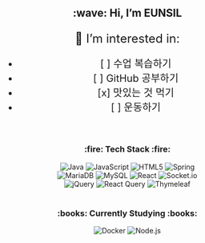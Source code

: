 <div align="center">
  <h2>:wave: Hi, I’m EUNSIL</h2>
</div>

<div align="center">
  <p style="font-size: 24px; margin-bottom: 20px;">👀 I’m interested in:</p>

  <ul style="font-size: 20px;">
    <li>[ ] 수업 복습하기</li>
    <li>[ ] GitHub 공부하기</li>
    <li>[x] 맛있는 것 먹기</li>
    <li>[ ] 운동하기</li>
  </ul>
</div>


<br>

<h3 align="center"> :fire: Tech Stack :fire: </h3>
<div align="center">
  <img src="https://img.shields.io/badge/java-%23ED8B00.svg?style=for-the-badge&logo=openjdk&logoColor=white" alt="Java"/>
  <img src="https://img.shields.io/badge/javascript-%23323330.svg?style=for-the-badge&logo=javascript&logoColor=%23F7DF1E" alt="JavaScript"/>
  <img src="https://img.shields.io/badge/html5-%23E34F26.svg?style=for-the-badge&logo=html5&logoColor=white" alt="HTML5"/>
  <img src="https://img.shields.io/badge/spring-%236DB33F.svg?style=for-the-badge&logo=spring&logoColor=white" alt="Spring"/>
</div>
<div align="center">
  <img src="https://img.shields.io/badge/MariaDB-003545?style=for-the-badge&logo=mariadb&logoColor=white" alt="MariaDB"/>
  <img src="https://img.shields.io/badge/mysql-4479A1.svg?style=for-the-badge&logo=mysql&logoColor=white" alt="MySQL"/>
  <img src="https://img.shields.io/badge/react-%2320232a.svg?style=for-the-badge&logo=react&logoColor=%2361DAFB" alt="React"/>
  <img src="https://img.shields.io/badge/Socket.io-black?style=for-the-badge&logo=socket.io&logoColor=white" alt="Socket.io"/>
</div>
<div align="center">
  <img src="https://img.shields.io/badge/jquery-%230769AD.svg?style=for-the-badge&logo=jquery&logoColor=white" alt="jQuery"/>
  <img src="https://img.shields.io/badge/-React%20Query-FF4154?style=for-the-badge&logo=react-query&logoColor=white" alt="React Query"/>
  <img src="https://img.shields.io/badge/Thymeleaf-%23005C0F.svg?style=for-the-badge&logo=Thymeleaf&logoColor=white" alt="Thymeleaf"/>
</div>
<br>
<h3 align="center">:books: Currently Studying :books:</h3>
<div align="center">
  <img src="https://img.shields.io/badge/docker-%230db7ed.svg?style=for-the-badge&logo=docker&logoColor=white" alt="Docker"/>
  <img src="https://img.shields.io/badge/node.js-6DA55F?style=for-the-badge&logo=node.js&logoColor=white" alt="Node.js"/>
</div>



